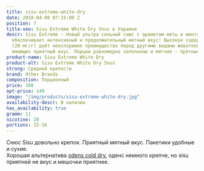 ```yaml
---
title: sisu-extreme-white-dry
date: 2018-04-08 07:15:00 Z
position: 7
title-seo: Sisu Extreme White Dry Snus в Украине
descr: Sisu Extreme - Новый ультра сильный снюс с ароматом мяты и ментола, который
  обеспечивает интенсивный и продолжительный мятный вкус! Высокое содержание никотина
  (20 мг/г) даёт неоспоримое преимущество перед другими видами жевательного табака,
  имеющих приятный вкус. Порции равномерно заполнены и мягкие - прятные на ощупь!
product-name: Sisu Extreme White Dry
product-alt: Sisu Extreme White Dry Snus
strong: Средней крепости
brand: Other Brands
composition: Порционный
price: 160
opt-price: 149
image: "/img/products/sisu-extreme-white-dry.jpg"
availability-descr: В наличии
has_availability: true
gramm: 11
nicotine: 20
portions: 15-16
---
```


Снюс Sisu довольно крепок. Приятный мятный вкус. Пакетики удобные и сухие.<br>
Хорошая альтернатива [odens cold dry](/odens-cold-dry), оденс немного крепче, но sisu приятней не вкус и мешочки приятнее.